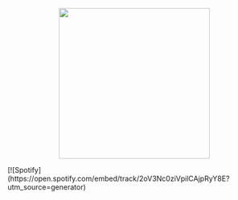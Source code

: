 
<p align="center">
  <img src="https://i.pinimg.com/originals/b7/29/26/b72926349cccb874ed70ba39cfc37187.gif" width="300" />
</p>
[![Spotify](https://open.spotify.com/embed/track/2oV3Nc0ziVpilCAjpRyY8E?utm_source=generator)



